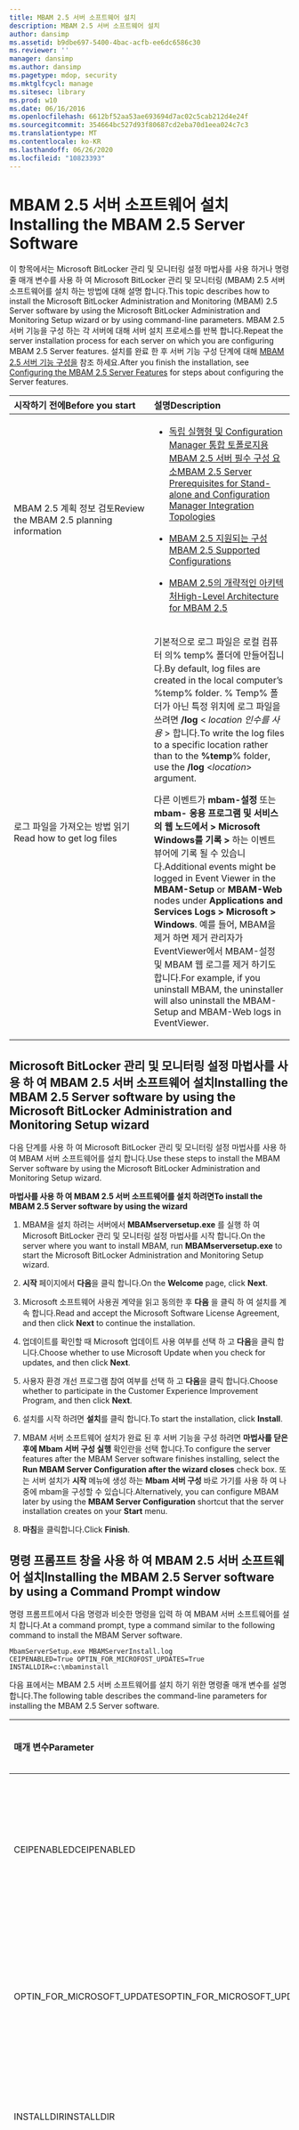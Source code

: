 ```yaml
---
title: MBAM 2.5 서버 소프트웨어 설치
description: MBAM 2.5 서버 소프트웨어 설치
author: dansimp
ms.assetid: b9dbe697-5400-4bac-acfb-ee6dc6586c30
ms.reviewer: ''
manager: dansimp
ms.author: dansimp
ms.pagetype: mdop, security
ms.mktglfcycl: manage
ms.sitesec: library
ms.prod: w10
ms.date: 06/16/2016
ms.openlocfilehash: 6612bf52aa53ae693694d7ac02c5cab212d4e24f
ms.sourcegitcommit: 354664bc527d93f80687cd2eba70d1eea024c7c3
ms.translationtype: MT
ms.contentlocale: ko-KR
ms.lasthandoff: 06/26/2020
ms.locfileid: "10823393"
---
```

# <span data-ttu-id="e8a2d-103">MBAM 2.5 서버 소프트웨어 설치</span><span class="sxs-lookup"><span data-stu-id="e8a2d-103">Installing the MBAM 2.5 Server Software</span></span>


<span data-ttu-id="e8a2d-104">이 항목에서는 Microsoft BitLocker 관리 및 모니터링 설정 마법사를 사용 하거나 명령줄 매개 변수를 사용 하 여 Microsoft BitLocker 관리 및 모니터링 (MBAM) 2.5 서버 소프트웨어를 설치 하는 방법에 대해 설명 합니다.</span><span class="sxs-lookup"><span data-stu-id="e8a2d-104">This topic describes how to install the Microsoft BitLocker Administration and Monitoring (MBAM) 2.5 Server software by using the Microsoft BitLocker Administration and Monitoring Setup wizard or by using command-line parameters.</span></span> <span data-ttu-id="e8a2d-105">MBAM 2.5 서버 기능을 구성 하는 각 서버에 대해 서버 설치 프로세스를 반복 합니다.</span><span class="sxs-lookup"><span data-stu-id="e8a2d-105">Repeat the server installation process for each server on which you are configuring MBAM 2.5 Server features.</span></span> <span data-ttu-id="e8a2d-106">설치를 완료 한 후 서버 기능 구성 단계에 대해 [MBAM 2.5 서버 기능 구성을](configuring-the-mbam-25-server-features.md) 참조 하세요.</span><span class="sxs-lookup"><span data-stu-id="e8a2d-106">After you finish the installation, see [Configuring the MBAM 2.5 Server Features](configuring-the-mbam-25-server-features.md) for steps about configuring the Server features.</span></span>

<table>
<colgroup>
<col width="50%" />
<col width="50%" />
</colgroup>
<thead>
<tr class="header">
<th align="left"><span data-ttu-id="e8a2d-107">시작하기 전에</span><span class="sxs-lookup"><span data-stu-id="e8a2d-107">Before you start</span></span></th>
<th align="left"><span data-ttu-id="e8a2d-108">설명</span><span class="sxs-lookup"><span data-stu-id="e8a2d-108">Description</span></span></th>
</tr>
</thead>
<tbody>
<tr class="odd">
<td align="left"><p><span data-ttu-id="e8a2d-109">MBAM 2.5 계획 정보 검토</span><span class="sxs-lookup"><span data-stu-id="e8a2d-109">Review the MBAM 2.5 planning information</span></span></p></td>
<td align="left"><ul>
<li><p><a href="mbam-25-server-prerequisites-for-stand-alone-and-configuration-manager-integration-topologies.md" data-raw-source="[MBAM 2.5 Server Prerequisites for Stand-alone and Configuration Manager Integration Topologies](mbam-25-server-prerequisites-for-stand-alone-and-configuration-manager-integration-topologies.md)"><span data-ttu-id="e8a2d-110">독립 실행형 및 Configuration Manager 통합 토폴로지용 MBAM 2.5 서버 필수 구성 요소</span><span class="sxs-lookup"><span data-stu-id="e8a2d-110">MBAM 2.5 Server Prerequisites for Stand-alone and Configuration Manager Integration Topologies</span></span></a></p></li>
<li><p><a href="mbam-25-supported-configurations.md" data-raw-source="[MBAM 2.5 Supported Configurations](mbam-25-supported-configurations.md)"><span data-ttu-id="e8a2d-111">MBAM 2.5 지원되는 구성</span><span class="sxs-lookup"><span data-stu-id="e8a2d-111">MBAM 2.5 Supported Configurations</span></span></a></p></li>
<li><p><a href="high-level-architecture-for-mbam-25.md" data-raw-source="[High-Level Architecture for MBAM 2.5](high-level-architecture-for-mbam-25.md)"><span data-ttu-id="e8a2d-112">MBAM 2.5의 개략적인 아키텍처</span><span class="sxs-lookup"><span data-stu-id="e8a2d-112">High-Level Architecture for MBAM 2.5</span></span></a></p></li>
</ul></td>
</tr>
<tr class="even">
<td align="left"><p><span data-ttu-id="e8a2d-113">로그 파일을 가져오는 방법 읽기</span><span class="sxs-lookup"><span data-stu-id="e8a2d-113">Read how to get log files</span></span></p></td>
<td align="left"><p><span data-ttu-id="e8a2d-114">기본적으로 로그 파일은 로컬 컴퓨터 의% temp% 폴더에 만들어집니다.</span><span class="sxs-lookup"><span data-stu-id="e8a2d-114">By default, log files are created in the local computer’s %temp% folder.</span></span> <span data-ttu-id="e8a2d-115">% Temp% 폴더가 아닌 특정 위치에 로그 파일을 쓰려면 <strong> </strong> <strong> /log </strong> &lt; <em> location 인수를 사용 </em> &gt; 합니다.</span><span class="sxs-lookup"><span data-stu-id="e8a2d-115">To write the log files to a specific location rather than to the <strong>%temp</strong>% folder, use the <strong>/log</strong> &lt;<em>location</em>&gt; argument.</span></span></p>
<p><span data-ttu-id="e8a2d-116">다른 이벤트가 <strong> mbam-설정 </strong> 또는 <strong> mbam- </strong> <strong> 응용 프로그램 및 서비스의 웹 노드에서 &gt; Microsoft Windows를 기록 &gt; </strong> 하는 이벤트 뷰어에 기록 될 수 있습니다.</span><span class="sxs-lookup"><span data-stu-id="e8a2d-116">Additional events might be logged in Event Viewer in the <strong>MBAM-Setup</strong> or <strong>MBAM-Web</strong> nodes under <strong>Applications and Services Logs &gt; Microsoft &gt; Windows</strong>.</span></span> <span data-ttu-id="e8a2d-117">예를 들어, MBAM을 제거 하면 제거 관리자가 EventViewer에서 MBAM-설정 및 MBAM 웹 로그를 제거 하기도 합니다.</span><span class="sxs-lookup"><span data-stu-id="e8a2d-117">For example, if you uninstall MBAM, the uninstaller will also uninstall the MBAM-Setup and MBAM-Web logs in EventViewer.</span></span></p></td>
</tr>
</tbody>
</table>

 

## <span data-ttu-id="e8a2d-118">Microsoft BitLocker 관리 및 모니터링 설정 마법사를 사용 하 여 MBAM 2.5 서버 소프트웨어 설치</span><span class="sxs-lookup"><span data-stu-id="e8a2d-118">Installing the MBAM 2.5 Server software by using the Microsoft BitLocker Administration and Monitoring Setup wizard</span></span>


<span data-ttu-id="e8a2d-119">다음 단계를 사용 하 여 Microsoft BitLocker 관리 및 모니터링 설정 마법사를 사용 하 여 MBAM 서버 소프트웨어를 설치 합니다.</span><span class="sxs-lookup"><span data-stu-id="e8a2d-119">Use these steps to install the MBAM Server software by using the Microsoft BitLocker Administration and Monitoring Setup wizard.</span></span>

**<span data-ttu-id="e8a2d-120">마법사를 사용 하 여 MBAM 2.5 서버 소프트웨어를 설치 하려면</span><span class="sxs-lookup"><span data-stu-id="e8a2d-120">To install the MBAM 2.5 Server software by using the wizard</span></span>**

1.  <span data-ttu-id="e8a2d-121">MBAM을 설치 하려는 서버에서 **MBAMserversetup.exe** 를 실행 하 여 Microsoft BitLocker 관리 및 모니터링 설정 마법사를 시작 합니다.</span><span class="sxs-lookup"><span data-stu-id="e8a2d-121">On the server where you want to install MBAM, run **MBAMserversetup.exe** to start the Microsoft BitLocker Administration and Monitoring Setup wizard.</span></span>

2.  <span data-ttu-id="e8a2d-122">**시작** 페이지에서 **다음**을 클릭 합니다.</span><span class="sxs-lookup"><span data-stu-id="e8a2d-122">On the **Welcome** page, click **Next**.</span></span>

3.  <span data-ttu-id="e8a2d-123">Microsoft 소프트웨어 사용권 계약을 읽고 동의한 후 **다음** 을 클릭 하 여 설치를 계속 합니다.</span><span class="sxs-lookup"><span data-stu-id="e8a2d-123">Read and accept the Microsoft Software License Agreement, and then click **Next** to continue the installation.</span></span>

4.  <span data-ttu-id="e8a2d-124">업데이트를 확인할 때 Microsoft 업데이트 사용 여부를 선택 하 고 **다음**을 클릭 합니다.</span><span class="sxs-lookup"><span data-stu-id="e8a2d-124">Choose whether to use Microsoft Update when you check for updates, and then click **Next**.</span></span>

5.  <span data-ttu-id="e8a2d-125">사용자 환경 개선 프로그램 참여 여부를 선택 하 고 **다음**을 클릭 합니다.</span><span class="sxs-lookup"><span data-stu-id="e8a2d-125">Choose whether to participate in the Customer Experience Improvement Program, and then click **Next**.</span></span>

6.  <span data-ttu-id="e8a2d-126">설치를 시작 하려면 **설치**를 클릭 합니다.</span><span class="sxs-lookup"><span data-stu-id="e8a2d-126">To start the installation, click **Install**.</span></span>

7.  <span data-ttu-id="e8a2d-127">MBAM 서버 소프트웨어 설치가 완료 된 후 서버 기능을 구성 하려면 **마법사를 닫은 후에 Mbam 서버 구성 실행** 확인란을 선택 합니다.</span><span class="sxs-lookup"><span data-stu-id="e8a2d-127">To configure the server features after the MBAM Server software finishes installing, select the **Run MBAM Server Configuration after the wizard closes** check box.</span></span> <span data-ttu-id="e8a2d-128">또는 서버 설치가 **시작** 메뉴에 생성 하는 **Mbam 서버 구성** 바로 가기를 사용 하 여 나중에 mbam을 구성할 수 있습니다.</span><span class="sxs-lookup"><span data-stu-id="e8a2d-128">Alternatively, you can configure MBAM later by using the **MBAM Server Configuration** shortcut that the server installation creates on your **Start** menu.</span></span>

8.  <span data-ttu-id="e8a2d-129">**마침**을 클릭합니다.</span><span class="sxs-lookup"><span data-stu-id="e8a2d-129">Click **Finish**.</span></span>

## <span data-ttu-id="e8a2d-130">명령 프롬프트 창을 사용 하 여 MBAM 2.5 서버 소프트웨어 설치</span><span class="sxs-lookup"><span data-stu-id="e8a2d-130">Installing the MBAM 2.5 Server software by using a Command Prompt window</span></span>


<span data-ttu-id="e8a2d-131">명령 프롬프트에서 다음 명령과 비슷한 명령을 입력 하 여 MBAM 서버 소프트웨어를 설치 합니다.</span><span class="sxs-lookup"><span data-stu-id="e8a2d-131">At a command prompt, type a command similar to the following command to install the MBAM Server software.</span></span>

``` syntax
MbamServerSetup.exe MBAMServerInstall.log
CEIPENABLED=True OPTIN_FOR_MICROFOST_UPDATES=True INSTALLDIR=c:\mbaminstall
```

<span data-ttu-id="e8a2d-132">다음 표에서는 MBAM 2.5 서버 소프트웨어를 설치 하기 위한 명령줄 매개 변수를 설명 합니다.</span><span class="sxs-lookup"><span data-stu-id="e8a2d-132">The following table describes the command-line parameters for installing the MBAM 2.5 Server software.</span></span>

<table>
<colgroup>
<col width="33%" />
<col width="33%" />
<col width="33%" />
</colgroup>
<thead>
<tr class="header">
<th align="left"><span data-ttu-id="e8a2d-133">매개 변수</span><span class="sxs-lookup"><span data-stu-id="e8a2d-133">Parameter</span></span></th>
<th align="left"><span data-ttu-id="e8a2d-134">매개 변수 값</span><span class="sxs-lookup"><span data-stu-id="e8a2d-134">Parameter value</span></span></th>
<th align="left"><span data-ttu-id="e8a2d-135">설명</span><span class="sxs-lookup"><span data-stu-id="e8a2d-135">Description</span></span></th>
</tr>
</thead>
<tbody>
<tr class="odd">
<td align="left"><p><span data-ttu-id="e8a2d-136">CEIPENABLED</span><span class="sxs-lookup"><span data-stu-id="e8a2d-136">CEIPENABLED</span></span></p></td>
<td align="left"><p><span data-ttu-id="e8a2d-137">True False</span><span class="sxs-lookup"><span data-stu-id="e8a2d-137">True False</span></span></p></td>
<td align="left"><p><span data-ttu-id="e8a2d-138">True-향상 시킬 MBAM 기능을 확인 하는 데 도움이 되는 사용자 개선 경험 프로그램에 참여 합니다.</span><span class="sxs-lookup"><span data-stu-id="e8a2d-138">True - participate in the Customer Improvement Experience Program, which helps Microsoft identify which MBAM features to improve.</span></span></p>
<p><span data-ttu-id="e8a2d-139">False-고객 개선 사항 프로그램에 참여 하지 마세요.</span><span class="sxs-lookup"><span data-stu-id="e8a2d-139">False – do not participate in the Customer Improvement Experience Program.</span></span></p></td>
</tr>
<tr class="even">
<td align="left"><p><span data-ttu-id="e8a2d-140">OPTIN_FOR_MICROSOFT_UPDATES</span><span class="sxs-lookup"><span data-stu-id="e8a2d-140">OPTIN_FOR_MICROSOFT_UPDATES</span></span></p></td>
<td align="left"><p><span data-ttu-id="e8a2d-141">True False</span><span class="sxs-lookup"><span data-stu-id="e8a2d-141">True False</span></span></p></td>
<td align="left"><p><span data-ttu-id="e8a2d-142">True-Microsoft Update를 사용 하 여 컴퓨터를 안전 하 게 보호 하 고 Windows 및 다른 Microsoft 제품 (MBAM 포함)을 최신 상태로 유지 합니다.</span><span class="sxs-lookup"><span data-stu-id="e8a2d-142">True - use Microsoft Update to keep your computer secure and up-to-date for Windows and other Microsoft products, including MBAM.</span></span></p>
<p><span data-ttu-id="e8a2d-143">False-Microsoft 업데이트 사용 안 함</span><span class="sxs-lookup"><span data-stu-id="e8a2d-143">False – do not use Microsoft Update</span></span></p></td>
</tr>
<tr class="odd">
<td align="left"><p><span data-ttu-id="e8a2d-144">INSTALLDIR</span><span class="sxs-lookup"><span data-stu-id="e8a2d-144">INSTALLDIR</span></span></p></td>
<td align="left"><p><span data-ttu-id="e8a2d-145">&lt;경로&gt;</span><span class="sxs-lookup"><span data-stu-id="e8a2d-145">&lt;Path&gt;</span></span></p></td>
<td align="left"><p><span data-ttu-id="e8a2d-146">MBAM을 설치 하려는 위치입니다.</span><span class="sxs-lookup"><span data-stu-id="e8a2d-146">Location where you want to install MBAM.</span></span></p>
<p><span data-ttu-id="e8a2d-147">예:</span><span class="sxs-lookup"><span data-stu-id="e8a2d-147">Example:</span></span></p>
<p><span data-ttu-id="e8a2d-148">INSTALLDIR = c:\mbaminstall</span><span class="sxs-lookup"><span data-stu-id="e8a2d-148">INSTALLDIR=c:\mbaminstall</span></span></p></td>
</tr>
<tr class="even">
<td align="left"><p><span data-ttu-id="e8a2d-149">FORCE_UNINSTALL</span><span class="sxs-lookup"><span data-stu-id="e8a2d-149">FORCE_UNINSTALL</span></span></p></td>
<td align="left"><p><span data-ttu-id="e8a2d-150">True False</span><span class="sxs-lookup"><span data-stu-id="e8a2d-150">True False</span></span></p></td>
<td align="left"><p><span data-ttu-id="e8a2d-151">True-제거 되지 않은 기능이 있어도 MBAM을 제거 하는 프로세스를 계속 합니다.</span><span class="sxs-lookup"><span data-stu-id="e8a2d-151">True - continue the process of uninstalling MBAM, even if any features fail to be removed.</span></span></p>
<p><span data-ttu-id="e8a2d-152">False (기본값) 제거 사용자 지정 작업이 추가 된 MBAM 서버 기능을 제거 하지 못하면 제거에 실패 하 고 MBAM은 설치 된 상태로 유지 됩니다.</span><span class="sxs-lookup"><span data-stu-id="e8a2d-152">False (default) if the uninstallation custom action fails to remove an added MBAM Server feature, the uninstallation fails, and MBAM remains installed.</span></span></p>
<p><span data-ttu-id="e8a2d-153">두 경우 모두 MBAM을 제거 하는 동안 성공적으로 제거한 기능은 제거 됩니다.</span><span class="sxs-lookup"><span data-stu-id="e8a2d-153">In both instances, any features that were successfully removed during the attempt to uninstall MBAM stay removed.</span></span></p></td>
</tr>
</tbody>
</table>

 



## <span data-ttu-id="e8a2d-154">관련 항목</span><span class="sxs-lookup"><span data-stu-id="e8a2d-154">Related topics</span></span>


[<span data-ttu-id="e8a2d-155">MBAM 2.5 배포</span><span class="sxs-lookup"><span data-stu-id="e8a2d-155">Deploying MBAM 2.5</span></span>](deploying-mbam-25.md)

[<span data-ttu-id="e8a2d-156">MBAM 2.5 서버 기능 구성</span><span class="sxs-lookup"><span data-stu-id="e8a2d-156">Configuring the MBAM 2.5 Server Features</span></span>](configuring-the-mbam-25-server-features.md)

 

## <span data-ttu-id="e8a2d-157">MBAM에 대 한 제안이 있으십니까?</span><span class="sxs-lookup"><span data-stu-id="e8a2d-157">Got a suggestion for MBAM?</span></span>
- <span data-ttu-id="e8a2d-158">[여기](http://mbam.uservoice.com/forums/268571-microsoft-bitlocker-administration-and-monitoring)에서 제안을 추가 하거나 투표 합니다.</span><span class="sxs-lookup"><span data-stu-id="e8a2d-158">Add or vote on suggestions [here](http://mbam.uservoice.com/forums/268571-microsoft-bitlocker-administration-and-monitoring).</span></span> 
- <span data-ttu-id="e8a2d-159">MBAM 문제의 경우 [Mbam TechNet 포럼](https://social.technet.microsoft.com/Forums/home?forum=mdopmbam)을 사용 합니다.</span><span class="sxs-lookup"><span data-stu-id="e8a2d-159">For MBAM issues, use the [MBAM TechNet Forum](https://social.technet.microsoft.com/Forums/home?forum=mdopmbam).</span></span> 





